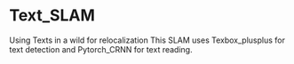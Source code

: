 # Text_SLAM
Using Texts in a wild for relocalization
This SLAM uses Texbox_plusplus for text detection and Pytorch_CRNN for text reading.  
